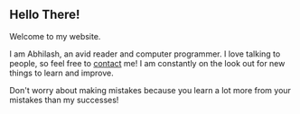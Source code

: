 ## Hello There!

Welcome to my website.

I am Abhilash, an avid reader and computer programmer. I love talking to people, so feel free to [contact](mailto:vrabhilash@tamu.edu) me!
I am constantly on the look out for new things to learn and improve.

Don't worry about making mistakes because you learn a lot more from your mistakes than my successes!
